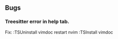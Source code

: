 ## Bugs

### Treesitter error in help tab.
Fix:
:TSUninstall vimdoc
restart nvim
:TSInstall vimdoc


